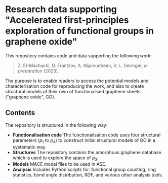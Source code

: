 # Research data supporting "Accelerated first-principles exploration of functional groups in graphene oxide"

This repository contains code and data supporting the following work:

> Z. El-Machachi, D. Frantzov, A. Nijamudheen, V. L. Deringer, _in preparation_ (2023).

The purpose is to enable readers to access the potential models and characterisation code for reproducing the work, and also to create structural models of their own of functionalised graphene sheets ("graphene oxide", GO). 

## Contents

The repository is structured in the following way:

* **Functionalisation code** The functionalisation code uses four structural parameters (_p_<sub>1</sub> to _p_<sub>4</sub>) to construct initial structural models of GO in a systematic way. 
* **Structures** The repository contains the amorphous graphene database which is used to explore the space of _p_<sub>3</sub>.
* **Models** MACE model files to be used in ASE.
* **Analysis** Includes Python scripts for: functional group counting, ring statistics, bond angle distribution, RDF, and various other analysis tools.

